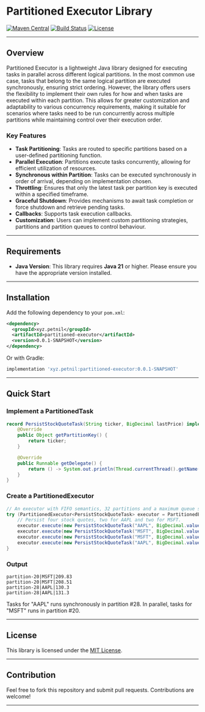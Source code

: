 # Partitioned Executor Library

[![Maven Central](https://img.shields.io/maven-central/v/xyz.petnil/partitioned-executor.svg?label=Maven%20Central)](https://search.maven.org/search?q=g:xyz.petnil%20a:partitioned-executor)
[![Build Status](https://img.shields.io/github/actions/workflow/status/nilsson-petter/partitioned-executor/build.yaml?branch=main)](https://github.com/nilsson-petter/partitioned-executor/actions)
[![License](https://img.shields.io/github/license/nilsson-petter/partitioned-executor)](https://opensource.org/licenses/MIT)

---

## Overview

Partitioned Executor is a lightweight Java library designed for executing tasks in parallel across different logical partitions. 
In the most common use case, tasks that belong to the same logical partition are executed synchronously, ensuring strict ordering. 
However, the library offers users the flexibility to implement their own rules for how and when tasks are executed within each partition. 
This allows for greater customization and adaptability to various concurrency requirements, making it suitable for scenarios where tasks need to be run concurrently across multiple partitions while maintaining control over their execution order.


### Key Features

- **Task Partitioning**: Tasks are routed to specific partitions based on a user-defined partitioning function.
- **Parallel Execution**: Partitions execute tasks concurrently, allowing for efficient utilization of resources.
- **Synchronous within Partition**: Tasks can be executed synchronously in order of arrival, depending on implementation chosen.
- **Throttling**: Ensures that only the latest task per partition key is executed within a specified timeframe.
- **Graceful Shutdown**: Provides mechanisms to await task completion or force shutdown and retrieve pending tasks.
- **Callbacks**: Supports task execution callbacks.
- **Customization**: Users can implement custom partitioning strategies, partitions and partition queues to control behaviour.

---

## Requirements

- **Java Version**: This library requires **Java 21** or higher. Please ensure you have the appropriate version installed.

---

## Installation

Add the following dependency to your `pom.xml`:

```xml
<dependency>
  <groupId>xyz.petnil</groupId>
  <artifactId>partitioned-executor</artifactId>
  <version>0.0.1-SNAPSHOT</version>
</dependency>
```

Or with Gradle:

```gradle
implementation 'xyz.petnil:partitioned-executor:0.0.1-SNAPSHOT'
```

---

## Quick Start

### Implement a PartitionedTask
```java
record PersistStockQuoteTask(String ticker, BigDecimal lastPrice) implements PartitionedTask {
    @Override
    public Object getPartitionKey() {
        return ticker;
    }

    @Override
    public Runnable getDelegate() {
        return () -> System.out.println(Thread.currentThread().getName() + "|" + ticker + "|" + lastPrice);
    }
}
```

### Create a PartitionedExecutor
```java
// An executor with FIFO semantics, 32 partitions and a maximum queue size of 10 000.
try (PartitionedExecutor<PersistStockQuoteTask> executor = PartitionedExecutors.fifo(32, 10_000)) {
    // Persist four stock quotes, two for AAPL and two for MSFT.
    executor.execute(new PersistStockQuoteTask("AAPL", BigDecimal.valueOf(130.3d)));
    executor.execute(new PersistStockQuoteTask("MSFT", BigDecimal.valueOf(209.83d)));
    executor.execute(new PersistStockQuoteTask("MSFT", BigDecimal.valueOf(208.51d)));
    executor.execute(new PersistStockQuoteTask("AAPL", BigDecimal.valueOf(131.3d)));
}
```

### Output
```text
partition-20|MSFT|209.83
partition-20|MSFT|208.51
partition-28|AAPL|130.3
partition-28|AAPL|131.3
```
Tasks for "AAPL" runs synchronously in partition #28. In parallel, tasks for "MSFT" runs in partition #20. 

---

## License

This library is licensed under the [MIT License](LICENSE).

---

## Contribution

Feel free to fork this repository and submit pull requests. Contributions are welcome!

---